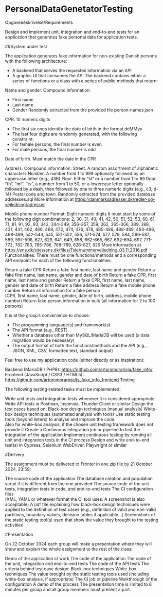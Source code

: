 # PersonalDataGenetatorTesting
Opgavebeskrivelse/Requirements 

Design and implement unit, integration and end-to-end tests for an application that generates fake personal data for application tests.

##System under test

The application generates fake information for non-existing Danish persons with the following architecture:

- A backend that serves the requested information via an API
- A graphic UI that consumes the API
The backend contains either a series of functions or a class with a series of public methods that return:

Name and gender. Compound information:
- First name
- Last name
- Gender
Randomly extracted from the provided file person-names.json

CPR. 10 numeric digits
- The first six ones identify the date of birth in the format ddMMyy
- The last four digits are randomly generated, with the following constraint:
- For female persons, the final number is even
- For male persons, the final number is odd

Date of birth. Must match the date in the CPR

Address. Compound information:
Street. A random assortment of alphabetic characters
Number. A number from 1 to 999 optionally followed by an uppercase letter (e.g., 43B)
Floor. Either “st” or a number from 1 to 99
Door. “th”, “mf”, “tv”, a number from 1 to 50, or a lowercase letter optionally followed by a dash, then followed by one to three numeric digits (e.g., c3, d-14)
Postal code and town. Randomly extracted from the provided database addresses.sql
More information at https://danmarksadresser.dk/regler-og-vejledning/adresser

Mobile phone number
Format: Eight numeric digits
It must start by some of the following digit combinations: 2, 30, 31, 40, 41, 42, 50, 51, 52, 53, 60, 61, 71, 81, 91, 92, 93, 342, 344-349, 356-357, 359, 362, 365-366, 389, 398, 431, 441, 462, 466, 468, 472, 474, 476, 478, 485-486, 488-489, 493-496, 498-499, 542-543, 545, 551-552, 556, 571-574, 577, 579, 584, 586-587, 589, 597-598, 627, 629, 641, 649, 658, 662-665, 667, 692-694, 697, 771-772, 782-783, 785-786, 788-789, 826-827, 829
More information at  
https://ens.dk/sites/ens.dk/files/Tele/nummervejledning_03.11.2016.pdf
Functionalities. There must be one functions/methods and a corresponding API endpoint for each of the following functionalities:

Return a fake CPR
Return a fake first name, last name and gender
Return a fake first name, last name, gender and date of birth
Return a fake CPR, first name, last name and gender
Return a fake CPR, first name, last name, gender and date of birth
Return a fake address
Return a fake mobile phone number
Return all information for a fake person       
(CPR, first name, last name, gender, date of birth, address, mobile phone number)
Return fake person information in bulk (all information for 2 to 100 persons)

It is at the group’s convenience to choose:

- The programming language(s) and framework(s)
- The API format (e.g., REST)
- Whether a database other than MySQL/MariaDB will be used (a data migration would be necessary)
- The output format of both the functions/methods and the API (e.g., JSON, XML, CSV, formatted 
  text, standard output)

Feel free to use my application code (either directly or as inspiration):

Backend (MariaDB / PHP8): https://github.com/arturomorarioja/fake_info/
Frontend (JavaScript / CSS3 / HTML5): https://github.com/arturomorarioja/js_fake_info_frontend
Testing

The following testing-related tasks must be implemented:

Write unit tests and integration tests whenever it is considered appropriate
Write API tests in Postman, Insomnia, Thunder Client or similar
Design the test cases based on:
Black-box design techniques (manual analysis)
White-box design techniques (automated analysis with tools)
Use static testing tools (beyond linters) to analyse and improve the code.   
Also for white-box analysis, if the chosen unit testing framework does not provide it
Create a Continuous Integration job or pipeline to test the integration of the application
Implement continuous testing by running all unit and integration tests in the CI process
Design and write end-to-end test(s) in Cypress, Selenium WebDriver, Playwright or similar

#Delivery

The assignment must be delivered to Fronter in one zip file by 21 October 2024, 23:59:

The source code of the application
The database creation and population script if it is different from the one provided
The source code of the unit tests, integration tests in code, and end-to-end tests
The CI configuration files       
(XML, YAML or whatever format the CI tool uses. A screenshot is also acceptable)
A pdf file explaining how black-box design techniques were applied to the definition of test cases
(e.g., definition of valid and non-valid partitions, boundary values, decision tables if applicable…)
Screenshots of the static testing tool(s) used that show the value they brought to the testing activities

#Presentation

On 22 October 2024 each group will make a presentation where they will show and explain the whole assignment to the rest of the class:

Demo of the application at work
The code of the application
The code of the unit, integration and end-to-end tests
The code of the API tests
The criteria behind test case design:
Black-box techniques
White-box techniques
The value brought by the static testing tools used (including white-box analysis, if appropriate)
The CI job or pipeline
Walkthrough of the configuration
A demo of the process
The presentation time is limited to 8 minutes per group and all group members must present a part.
